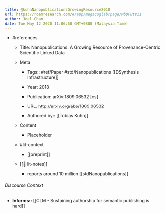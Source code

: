 ```yaml
---
title: @kuhnNanopublicationsGrowingResource2018
url: https://roamresearch.com/#/app/megacoglab/page/MbQPBtVI1
author: Joel Chan
date: Tue May 12 2020 11:06:50 GMT+0800 (Malaysia Time)
---
```


- #references

    - Title: Nanopublications: A Growing Resource of Provenance-Centric Scientific Linked Data

    - Meta

        - Tags:: #ref/Paper #std/Nanopublications [[DSynthesis Infrastructure]]

        - Year: 2018

        - Publication: arXiv:1809.06532 [cs]

        - URL: http://arxiv.org/abs/1809.06532

        - Authored by::  [[Tobias Kuhn]]

    - Content

        - Placeholder

    - #lit-context

        - [[preprint]]

    - [[📝 lit-notes]]

        - reports around 10 million [[stdNanopublications]]

###### Discourse Context

- **Informs::** [[CLM - Sustaining authorship for semantic publishing is hard]]
